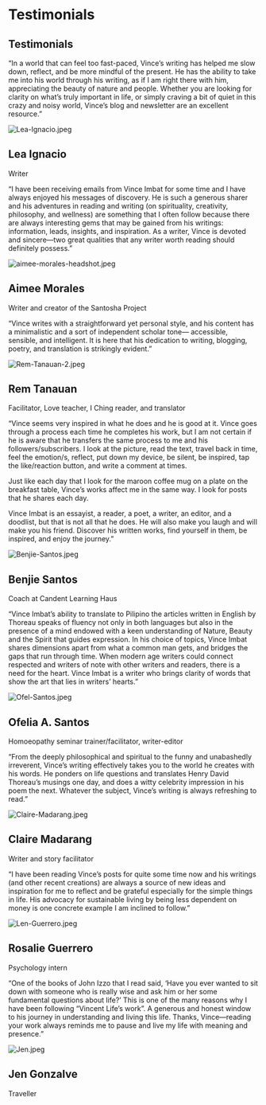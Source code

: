 # Testimonials

## Testimonials

“In a world that can feel too fast-paced, Vince’s writing has helped me slow down, reflect, and be more mindful of the present. He has the ability to take me into his world through his writing, as if I am right there with him, appreciating the beauty of nature and people. Whether you are looking for clarity on what’s truly important in life, or simply craving a bit of quiet in this crazy and noisy world, Vince’s blog and newsletter are an excellent resource.”

![Lea-Ignacio.jpeg](Testimonials.assets/Lea-Ignacio.jpeg)

## Lea Ignacio

Writer

“I have been receiving emails from Vince Imbat for some time and I have always enjoyed his messages of discovery. He is such a generous sharer and his adventures in reading and writing (on spirituality, creativity, philosophy, and wellness) are something that I often follow because there are always interesting gems that may be gained from his writings: information, leads, insights, and inspiration. As a writer, Vince is devoted and sincere—two great qualities that any writer worth reading should definitely possess.”

![aimee-morales-headshot.jpeg](Testimonials.assets/aimee-morales-headshot.jpeg)

## **Aimee Morales**

Writer and creator of the Santosha Project

“Vince writes with a straightforward yet personal style, and his content has a minimalistic and a sort of independent scholar tone— accessible, sensible, and intelligent. It is here that his dedication to writing, blogging, poetry, and translation is strikingly evident.”

![Rem-Tanauan-2.jpeg](Testimonials.assets/Rem-Tanauan-2.jpeg)

## Rem Tanauan

Facilitator, Love teacher, I Ching reader, and translator

“Vince seems very inspired in what he does and he is good at it. Vince goes through a process each time he completes his work, but I am not certain if he is aware that he transfers the same process to me and his followers/subscribers. I look at the picture, read the text, travel back in time, feel the emotion/s, reflect, put down my device, be silent, be inspired, tap the like/reaction button, and write a comment at times.

Just like each day that I look for the maroon coffee mug on a plate on the breakfast table, Vince’s works affect me in the same way. I look for posts that he shares each day.

Vince Imbat is an essayist, a reader, a poet, a writer, an editor, and a doodlist, but that is not all that he does. He will also make you laugh and will make you his friend. Discover his written works, find yourself in them, be inspired, and enjoy the journey.”

![Benjie-Santos.jpeg](Testimonials.assets/Benjie-Santos.jpeg)

## Benjie Santos

Coach at Candent Learning Haus

“Vince Imbat’s ability to translate to Pilipino the articles written in English by Thoreau speaks of fluency not only in both languages but also in the presence of a mind endowed with a keen understanding of Nature, Beauty and the Spirit that guides expression. In his choice of topics, Vince Imbat shares dimensions apart from what a common man gets, and bridges the gaps that run through time. When modern age writers could connect respected and writers of note with other writers and readers, there is a need for the heart. Vince Imbat is a writer who brings clarity of words that show the art that lies in writers’ hearts.”

![Ofel-Santos.jpeg](Testimonials.assets/Ofel-Santos.jpeg)

## Ofelia A. Santos

Homoeopathy seminar trainer/facilitator, writer-editor

“From the deeply philosophical and spiritual to the funny and unabashedly irreverent, Vince’s writing effectively takes you to the world he creates with his words. He ponders on life questions and translates Henry David Thoreau’s musings one day, and does a witty celebrity impression in his poem the next. Whatever the subject, Vince’s writing is always refreshing to read.”

![Claire-Madarang.jpeg](Testimonials.assets/Claire-Madarang.jpeg)

## Claire Madarang

Writer and story facilitator

“I have been reading Vince’s posts for quite some time now and his writings (and other recent creations) are always a source of new ideas and inspiration for me to reflect and be grateful especially for the simple things in life. His advocacy for sustainable living by being less dependent on money is one concrete example I am inclined to follow.”

![Len-Guerrero.jpeg](Testimonials.assets/Len-Guerrero.jpeg)

## Rosalie Guerrero

Psychology intern

“One of the books of John Izzo that I read said, ‘Have you ever wanted to sit down with someone who is really wise and ask him or her some fundamental questions about life?’ This is one of the many reasons why I have been following “Vincent Life’s work”. A generous and honest window to his journey in understanding and living this life. Thanks, Vince—reading your work always reminds me to pause and live my life with meaning and presence.”

![Jen.jpeg](Testimonials.assets/Jen.jpeg)

## Jen Gonzalve

Traveller


